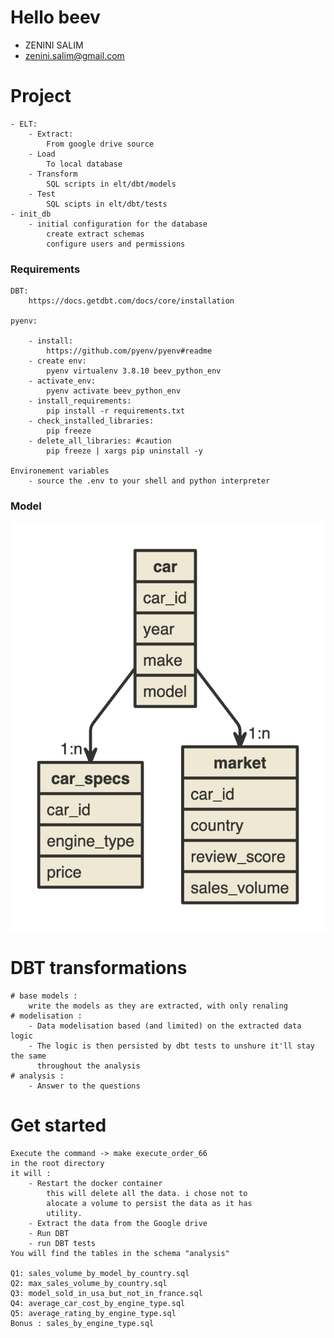 # Hello beev
- ZENINI SALIM
- zenini.salim@gmail.com

# Project
    - ELT: 
        - Extract: 
            From google drive source 
        - Load 
            To local database
        - Transform
            SQL scripts in elt/dbt/models
        - Test
            SQL scipts in elt/dbt/tests
    - init_db
        - initial configuration for the database
            create extract schemas
            configure users and permissions
### Requirements
    DBT:
        https://docs.getdbt.com/docs/core/installation

    pyenv:

        - install:
            https://github.com/pyenv/pyenv#readme
        - create env: 
            pyenv virtualenv 3.8.10 beev_python_env
        - activate_env: 
            pyenv activate beev_python_env
        - install_requirements:
            pip install -r requirements.txt 
        - check_installed_libraries: 
            pip freeze
        - delete_all_libraries: #caution
            pip freeze | xargs pip uninstall -y

    Environement variables
        - source the .env to your shell and python interpreter
### Model
![](model.png)
# DBT transformations
    # base models : 
        write the models as they are extracted, with only renaling
    # modelisation :
        - Data modelisation based (and limited) on the extracted data logic
        - The logic is then persisted by dbt tests to unshure it'll stay the same 
          throughout the analysis
    # analysis :
        - Answer to the questions 

# Get started 
    Execute the command -> make execute_order_66 
    in the root directory
    it will : 
        - Restart the docker container 
            this will delete all the data. i chose not to
            alocate a volume to persist the data as it has 
            utility.
        - Extract the data from the Google drive
        - Run DBT 
        - run DBT tests
    You will find the tables in the schema "analysis"

    Q1: sales_volume_by_model_by_country.sql
    Q2: max_sales_volume_by_country.sql
    Q3: model_sold_in_usa_but_not_in_france.sql
    Q4: average_car_cost_by_engine_type.sql
    Q5: average_rating_by_engine_type.sql
    Bonus : sales_by_engine_type.sql
